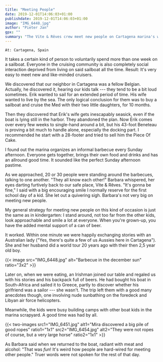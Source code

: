 ```yaml
---
title: "Meeting People"
date: 2019-12-01T14:06:03+01:00
publishdate: 2019-12-01T14:06:03+01:00
image: "IMG_6448.jpg"
author: "Pieter Jan"
gpx: ""
summary: "The Vite & Rêves crew meet new people on Cartagena marina's weekly barbecue."
---
```


`At: Cartagena, Spain`

It takes a certain kind of person to voluntarily spend more than one week on a sailboat. Everyone in the cruising community is also completely social interaction deprived from living on said sailboat all the time. Result: It's very easy to meet new and like-minded cruisers.

We discovered that our neighbor in Cartagena was a fellow Belgian. Actually, he discovered it, hearing our kids talk --- they tend to be a bit loud sometimes. Erik wanted to sail for an extended period of time. His wife wanted to live by the sea. The only logical conclusion for them was to buy a sailboat and cruise the Med with their two little daughters, for 10 months.

Then they discovered that Erik's wife gets inescapably seasick, even if the boat is lying still in the harbor. They abandoned the plan. Now Erik comes over every few weeks to single-hand around a bit, but his 43-foot Beneteau is proving a bit much to handle alone, especially the docking part. I recommended he start with a 28-footer and tried to sell him the Piece Of Cake.

I found out the marina organizes an informal barbecue every Sunday afternoon. Everyone gets together, brings their own food and drinks and has an allround good time. It sounded like the perfect Sunday afternoon pastime.

As we approached, 20 or 30 people were standing around the barbecues, talking to one another. "They all know each other!" Barbara whispered, her eyes darting furtively back to our safe place, Vite & Rêves. "It's gonna be fine," I said with a big encouraging smile I normally reserve for the first school day of a kid. She let out a quivering sigh. Barbara's not very big on meeting new people.

My general strategy for meeting new people on this kind of occasion is just the same as in kindergarten: I stand around, not too far from the other kids, look approachable and smile a lot at everyone. When you're grown-up, you have the added mental support of a can of beer.

It worked. Within one minute we were happily exchanging stories with an Australian lady ("Yes, there's quite a few of us Aussies here in Cartagena"). She and her husband did a world tour 20 years ago with their then 2,5 year old boy.

{{< image src="IMG_6448.jpg" alt="Barbecue in the december sun" ratio="3x2" >}}

Later on, when we were eating, an Irishman joined our table and regaled us with his stories and his backpack full of beers. He had bought his boat in South-Africa and sailed it to Greece, partly to discover whether his girlfriend was a sailor --- she wasn't. The trip left them with a good many anecdotes though, one involving nude sunbathing on the foredeck and Libyan air force helicopters.

Meanwhile, the kids were busy building camps with other boat kids in the marina scrapyard. A good time was had by all.

{{< two-images src1="IMG_6451.jpg" alt1="Mira discovered a big pile of good ropes" ratio1="1x1"
 src2="IMG_6454.jpg" alt2="They were not ropes of course, but a very large horse" ratio2="1x1" >}}

As Barbara said when we returned to the boat, radiant with meat and alcohol: "That was _fun_! It's weird how people are hard-wired for meeting other people." Truer words were not spoken for the rest of that day.
